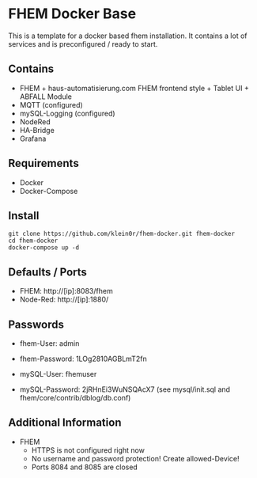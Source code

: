# FHEM Docker Base

This is a template for a docker based fhem installation. It contains a lot of services and is preconfigured / ready to start.

## Contains

- FHEM + haus-automatisierung.com FHEM frontend style + Tablet UI + ABFALL Module
- MQTT (configured)
- mySQL-Logging (configured)
- NodeRed
- HA-Bridge
- Grafana

## Requirements

- Docker
- Docker-Compose

## Install

```
git clone https://github.com/klein0r/fhem-docker.git fhem-docker
cd fhem-docker
docker-compose up -d
```

## Defaults / Ports

- FHEM: http://[ip]:8083/fhem
- Node-Red: http://[ip]:1880/

## Passwords

- fhem-User: admin
- fhem-Password: 1LOg2810AGBLmT2fn

- mySQL-User: fhemuser
- mySQL-Password: 2jRHnEi3WuNSQAcX7 (see mysql/init.sql and fhem/core/contrib/dblog/db.conf)

## Additional Information

- FHEM
    - HTTPS is not configured right now
    - No username and password protection! Create allowed-Device!
    - Ports 8084 and 8085 are closed